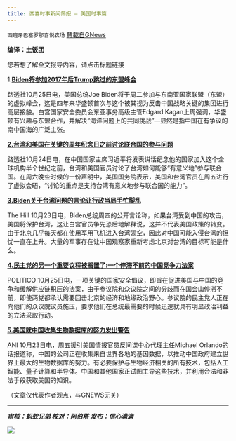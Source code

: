 ```yaml
---
title: 西喜时事新闻简报 — 美国时事篇
---
```

`西班牙巴塞罗那喜悦农场` [轉載自GNews](https://gnews.org/zh-hans/1619098/)

**编译：土饭团**

您若想了解全文报导内容，请点击标题链接

1.**[Biden将参加2017年后Trump跳过的东盟峰会](https://www.reuters.com/world/president-biden-attend-asean-us-summit-tuesday-2021-10-25/%29)**

路透社10月25日电，美国总统Joe Biden将于周二参加与东南亚国家联盟（东盟）的虚拟峰会，这是四年来华盛顿首次与这个被其视为反击中国战略关键的集团进行高层接触。白宫国家安全委员会东亚事务高级主管Edgard Kagan上周强调，华盛顿有兴趣与东盟合作，并解决“海洋问题上的共同挑战”—显然是指中国在有争议的南中国海的广泛主张。

**[2.台湾和美国在关键的周年纪念日之前讨论联合国的参与问题](http://%28https://www.reuters.com/world/china/taiwan-us-discuss-un-participation-ahead-key-anniversary-2021-10-24/%29)**

路透社10月24日电，在中国国家主席习近平将发表讲话纪念他的国家加入这个全球机构半个世纪之前，台湾和美国官员讨论了台湾如何能够“有意义地”参与联合国。在周六晚些时候的一份声明中，美国国务院表示，美国和台湾官员在周五进行了虚拟会晤，“讨论的重点是支持台湾有意义地参与联合国的能力”。

**[3.Biden关于台湾问题的言论让行政当局手忙脚乱](http://%28https://thehill.com/homenews/administration/578111-biden-remarks-on-taiwan-leave-administration-scrambling%29)**

The Hill 10月23日电，Biden总统周四的公开言论称，如果台湾受到中国的攻击，美国将保护台湾，这让白宫官员争先恐后地解释说，这并不代表美国政策的转变。由于北京几乎每天都在使用军用飞机进入台湾领空，因此对中国可能入侵台湾的担忧一直在上升。大量的军事存在让中国观察家重新考虑北京对台湾的目标可能是什么。

**[4.民主党的另一个重要议程被搁置了:一个停滞不前的中国竞争力法案](http://%28https://www.politico.com/news/2021/10/25/democrats-agenda-china-bill-516799%29)**

POLITICO 10月25日电，一项关键的国家安全倡议，即旨在促进美国与中国的竞争和缓解供应链积压的法案，由于参议院和众议院之间的分歧而在国会山停滞不前，即使两党都承认需要回击北京的经济和地缘政治野心。参议院的民主党人正在向他们的众议院议员施压，要求他们在总统最需要的时候迅速就具有明显政治利益的立法采取行动。

**[5.美国就中国收集生物数据库的努力发出警告](http://%28https://www.aninews.in/news/world/us/us-warns-regarding-efforts-by-china-to-collect-bio-database20211023230455/%29)**

ANI 10月23日电，周五援引美国情报官员反间谍中心代理主任Michael Orlando的话报道称，中国的公司正在收集来自世界各地的基因数据，以推动中国政府建立世界上最大的生物数据库的努力。有必要保护与生物经济相关的所有技术，包括人工智能、量子计算和半导体。中国和其他国家正试图主导这些技术，并利用合法和非法手段获取美国的知识。

（文章仅代表作者观点，与GNEWS无关）

* * *

***审核：蚂蚁兄弟
校对：阿伯塔
发布：信心满满***

![](https://assets.gnews.org/wp-content/uploads/2021/10/GNEWS_CH.-1-3-1.jpeg)
